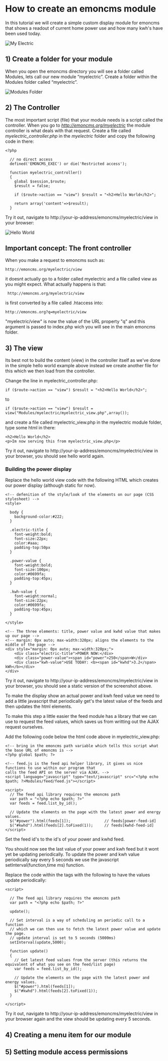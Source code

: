 # How to create an emoncms module

In this tutorial we will create a simple custom display module for emoncms that shows a readout of current home power use and how many kwh's have been used today.

![My Electric](images/myelectric.png)

## 1) Create a folder for your module

When you open the emoncms directory you will see a folder called Modules, lets call our new module “myelectric”. Create a folder within the Modules folder called “myelectric”.

![Modules Folder](images/modulesfolder.png)

## 2) The Controller

The most important script (file) that your module needs is a script called the controller. When you go to *http://emoncms.org/myelectric* the module controller is what deals with that request. Create a file called *myelectric_controller.php* in the *myelectric* folder and copy the following code in there:

    <?php

      // no direct access
      defined('EMONCMS_EXEC') or die('Restricted access');

      function myelectric_controller()
      {
        global $session,$route;
        $result = false;

        if ($route->action == "view") $result = "<h2>Hello World</h2>";

        return array('content'=>$result);
      }

Try it out, navigate to http://your-ip-address/emoncms/myelectric/view in your browser:

![Hello World](images/helloworld.png)

## Important concept: The front controller

When you make a request to emoncms such as:

    http://emoncms.org/myelectric/view

it doesnt actually go to a folder called myelectric and a file called view as you might expect. What actually happens is that: 

     http://emoncms.org/myelectric/view 

is first converted by a file called .htaccess into:

    http://emoncms.org?q=myelectric/view

"myelectric/view" is now the value of the URL property "q" and this argument is passed to index.php wich you will see in the main emoncms folder. 


## 3) The view

Its best not to build the content (view) in the controller itself as we've done in the simple hello world example above instead we create another file for this which we then load from the controller.

Change the line in myelectric_controller.php:

    if ($route->action == "view") $result = "<h2>Hello World</h2>";

to 

    if ($route->action == "view") $result = view("Modules/myelectric/myelectric_view.php",array());
    
and create a file called myelectric_view.php in the myelectric module folder, type some html in there:

    <h2>Hello World</h2>
    <p>Im now serving this from myelectric_view.php</p>

Try it out, navigate to http://your-ip-address/emoncms/myelectric/view in your browser, you should see hello world again.

### Building the power display

Replace the hello world view code with the following HTML which creates our power display (although static for now).

    <!-- defenition of the style/look of the elements on our page (CSS stylesheet) -->
    <style>
    
      body {
        background-color:#222;
      }

      .electric-title {
        font-weight:bold; 
        font-size:22px; 
        color:#aaa; 
        padding-top:50px
      }
      
      .power-value {
        font-weight:bold; 
        font-size:100px; 
        color:#0699fa; 
        padding-top:45px;
      }
      
      .kwh-value {
        font-weight:normal; 
        font-size:22px; 
        color:#0699fa; 
        padding-top:45px;
      }
      
    </style>

    <!-- The three elements: title, power value and kwhd value that makes up our page -->
    <!-- margin: 0px auto; max-width:320px; aligns the elements to the middle of the page -->
    <div style="margin: 0px auto; max-width:320px;">
        <div class="electric-title">POWER NOW:</div>
        <div class="power-value"><span id="power">250</span>W</div>
        <div class="kwh-value">USE TODAY: <b><span id="kwhd">3.2</span> kWh</b></div>
    </div>
    
Try it out, navigate to http://your-ip-address/emoncms/myelectric/view in your browser, you should see a static version of the screenshot above.

To make the display show an actual power and kwh feed value we need to add a little javascript that periodically get's the latest value of the feeds and then updates the html elements. 

To make this step a little easier the feed module has a library that we can use to request the feed values, which saves us from writting out the AJAX request ourselves. 

Add the following code below the html code above in myelectric_view.php:

    <!-- bring in the emoncms path variable which tells this script what the base URL of emoncms is -->
    <?php global $path; ?>

    <!-- feed.js is the feed api helper library, it gives us nice functions to use within our program that
    calls the feed API on the server via AJAX. -->
    <script language="javascript" type="text/javascript" src="<?php echo $path; ?>Modules/feed/feed.js"></script>

    <script>
      // The feed api library requires the emoncms path
      var path = "<?php echo $path; ?>"
      var feeds = feed.list_by_id();    
        
      // Update the elements on the page with the latest power and energy values.
      $("#power").html(feeds[1]);               // feeds[power-feed-id]
      $("#kwhd").html(feeds[2].toFixed(1));     // feeds[kwhd-feed-id]
    </script>

Set the feed id's to the id's of your power and kwhd feed.

You should now see the last value of your power and kwh feed but it wont yet be updating periodically. To update the power and kwh value periodically say every 5 seconds we use the javascript setInterval(function,time ms) function. 

Replace the code within the <script> ... </script> tags with the following to have the values update periodically:

    <script>

      // The feed api library requires the emoncms path
      var path = "<?php echo $path; ?>"
      
      update();

      // Set interval is a way of scheduling an periodic call to a function
      // which we can then use to fetch the latest power value and update the page.
      // update interval is set to 5 seconds (5000ms)
      setInterval(update,5000);
      
      function update()
      {
        // Get latest feed values from the server (this returns the equivalent of what you see on the feed/list page)
        var feeds = feed.list_by_id();    
        
        // Update the elements on the page with the latest power and energy values.
        $("#power").html(feeds[1]);
        $("#kwhd").html(feeds[2].toFixed(1));
      }
      
    </script>
    
Try it out, navigate to http://your-ip-address/emoncms/myelectric/view in your browser again and the view should be updating every 5 seconds.

## 4) Creating a menu item for our module

## 5) Setting module access permissions
